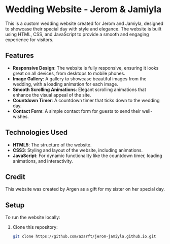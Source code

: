# Wedding Website - Jerom & Jamiyla

This is a custom wedding website created for Jerom and Jamiyla, designed to showcase their special day with style and elegance. The website is built using HTML, CSS, and JavaScript to provide a smooth and engaging experience for visitors.

## Features

- **Responsive Design**: The website is fully responsive, ensuring it looks great on all devices, from desktops to mobile phones.
- **Image Gallery**: A gallery to showcase beautiful images from the wedding, with a loading animation for each image.
- **Smooth Scrolling Animations**: Elegant scrolling animations that enhance the visual appeal of the site.
- **Countdown Timer**: A countdown timer that ticks down to the wedding day.
- **Contact Form**: A simple contact form for guests to send their well-wishes.

## Technologies Used

- **HTML5**: The structure of the website.
- **CSS3**: Styling and layout of the website, including animations.
- **JavaScript**: For dynamic functionality like the countdown timer, loading animations, and interactivity.
## Credit
 This website was created by Argen as a gift for my sister on her special day.
## Setup

To run the website locally:

1. Clone this repository:
   ```bash
   git clone https://github.com/azarft/jerom-jamiyla.github.io.git
